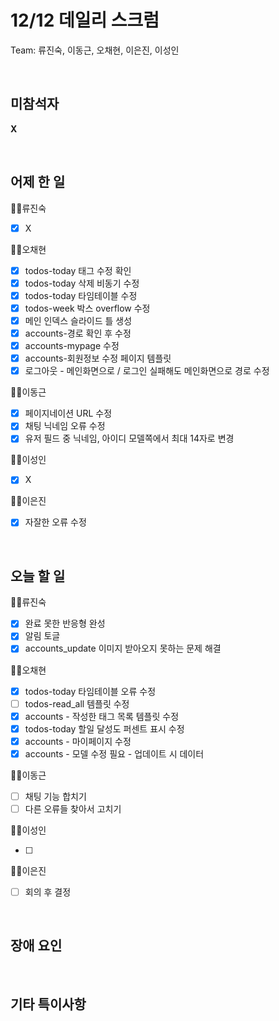 # 12/12 데일리 스크럼

Team: 류진숙, 이동근, 오채현, 이은진, 이성인

<br>

## 미참석자

**X**

<br>

## 어제 한 일

👨‍💻류진숙

- [x]  X

👨‍💻오채현

- [x]  todos-today 태그 수정 확인
- [x]  todos-today 삭제 비동기 수정
- [x]  todos-today 타임테이블 수정
- [x]  todos-week 박스 overflow 수정
- [x]  메인 인덱스 슬라이드 틀 생성
- [x]  accounts-경로 확인 후 수정
- [x]  accounts-mypage 수정
- [x]  accounts-회원정보 수정 페이지 템플릿
- [x]  로그아웃 - 메인화면으로 / 로그인 실패해도 메인화면으로 경로 수정

👨‍💻이동근

- [x]  페이지네이션 URL 수정
- [x]  채팅 닉네임 오류 수정
- [x]  유저 필드 중 닉네임, 아이디 모델쪽에서 최대 14자로 변경

👨‍💻이성인

- [x]  X

👨‍💻이은진

- [x]  자잘한 오류 수정

<br>

## 오늘 할 일

👨‍💻류진숙

- [x]  완료 못한 반응형 완성
- [x]  알림 토글
- [x]  accounts_update 이미지 받아오지 못하는 문제 해결

👨‍💻오채현

- [x]  todos-today  타임테이블 오류 수정
- [ ]  todos-read_all 템플릿 수정
- [x]  accounts - 작성한 태그 목록 템플릿 수정
- [x]  todos-today 할일 달성도 퍼센트 표시 수정
- [x]  accounts - 마이페이지 수정
- [x]  accounts - 모델 수정 필요 - 업데이트 시 데이터

👨‍💻이동근

- [ ]  채팅 기능 합치기
- [ ]  다른 오류들 찾아서 고치기

👨‍💻이성인

- [ ]  

👨‍💻이은진

- [ ]  회의 후 결정

<br>

## 장애 요인

<br>

## 기타 특이사항